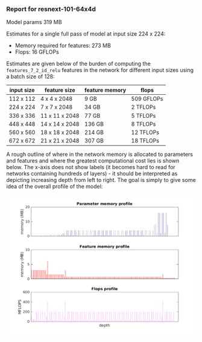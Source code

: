 ### Report for resnext-101-64x4d
Model params 319 MB 

Estimates for a single full pass of model at input size 224 x 224: 

* Memory required for features: 273 MB 
* Flops: 16 GFLOPs 

Estimates are given below of the burden of computing the `features_7_2_id_relu` features in the network for different input sizes using a batch size of 128: 

| input size | feature size | feature memory | flops | 
|------------|--------------|----------------|-------| 
| 112 x 112 | 4 x 4 x 2048 | 9 GB | 509 GFLOPs |
| 224 x 224 | 7 x 7 x 2048 | 34 GB | 2 TFLOPs |
| 336 x 336 | 11 x 11 x 2048 | 77 GB | 5 TFLOPs |
| 448 x 448 | 14 x 14 x 2048 | 136 GB | 8 TFLOPs |
| 560 x 560 | 18 x 18 x 2048 | 214 GB | 12 TFLOPs |
| 672 x 672 | 21 x 21 x 2048 | 307 GB | 18 TFLOPs |

A rough outline of where in the network memory is allocated to parameters and features and where the greatest computational cost lies is shown below.  The x-axis does not show labels (it becomes hard to read for networks containing hundreds of layers) - it should be interpreted as depicting increasing depth from left to right.  The goal is simply to give some idea of the overall profile of the model: 

![resnext-101-64x4d profile](figs/resnext-101-64x4d.png)
